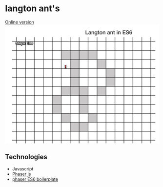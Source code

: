 # langton ant's

[Online version](https://guillaume-gomez.github.io/langton-ant-s-phaser/build)
![Game](static/res/preview.png "ScreenShot")


## Technologies
- Javascript
- [Phaser js](http://phaser.io/)
- [phaser ES6 boilerplate](https://github.com/belohlavek/phaser-es6-boilerplate)

